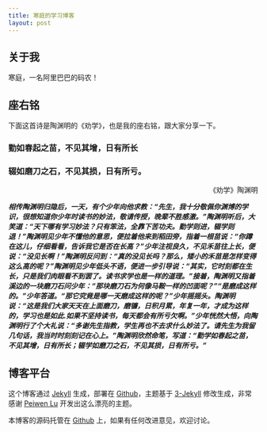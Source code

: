 ```yaml
---
title: 寒庭的学习博客
layout: post
---
```


## 关于我

寒庭，一名阿里巴巴的码农！

## 座右铭

下面这首诗是陶渊明的《劝学》，也是我的座右铭，跟大家分享一下。

### 勤如春起之苗，不见其增，日有所长
### 辍如磨刀之石，不见其损，日有所亏。

<div style="text-align:right">《劝学》陶渊明</div>


***相传陶渊明归隐后，一天，有个少年向他求教：“先生，我十分敬佩你渊博的学识，很想知道你少年时读书的妙法，敬请传授，晚辈不胜感激。”陶渊明听后，大笑道：“天下哪有学习妙法？只有笨法，全靠下苦功夫。勤学则进，辍学则退！”陶渊明见少年不懂他的意思，便拉着他来到稻田旁，指着一根苗说：“你蹲在这儿，仔细看看，告诉我它是否在长高？”少年注视良久，不见禾苗往上长，便说：“没见长啊！”陶渊明反问到：“真的没见长吗？那么，矮小的禾苗是怎样变得这么高的呢？”陶渊明见少年低头不语，便进一步引导说：“其实，它时刻都在生长，只是我们肉眼看不到罢了。读书求学也是一样的道理。”接着，陶渊明又指着溪边的一块磨刀石问少年：“那块磨刀石为何像马鞍一样的凹面呢？”“是磨成这样的。”少年答道。“那它究竟是哪一天磨成这样的呢？”少年摇摇头。陶渊明说：“这是我们大家天天在上面磨刀，磨镰，日积月累，年复一年，才成为这样的，学习也是如此.如果不坚持读书，每天都会有所亏欠啊。”少年恍然大悟，向陶渊明行了个大礼说：“多谢先生指教，学生再也不去求什么妙法了。请先生为我留几句话，我当时时刻刻记在心上。”陶渊明欣然命笔，写道：“勤学如春起之苗，不见其增，日有所长；辍学如磨刀之石，不见其损，日有所亏。”***

## 博客平台

这个博客通过 [Jekyll](http://jekyllrb.com/) 生成，部署在 [Github](https://pages.github.com)，主题基于 [3-Jekyll](https://github.com/P233/3-Jekyll) 修改生成，非常感谢 [Peiwen Lu](https://github.com/P233) 开发出这么漂亮的主题。

本博客的源码托管在 [Github](https://github.com/suyan/suyan.github.io) 上，如果有任何改进意见，欢迎讨论。
